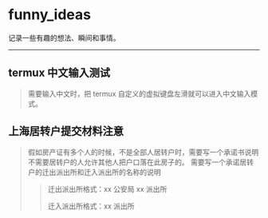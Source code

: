 # funny_ideas
记录一些有趣的想法、瞬间和事情。

---

## termux 中文输入测试
> 需要输入中文时，把 termux 自定义的虚拟键盘左滑就可以进入中文输入模式。

## 上海居转户提交材料注意
> 假如房产证有多个人的时候，不是全部人居转户时，需要写一个承诺书说明不需要居转户的人允许其他人把户口落在此房子的。
>  需要写一个承诺居转户的迁出派出所和迁入派出所的名称的说明
>> 迁出派出所格式：xx 公安局 xx 派出所
>>
>> 迁入派出所格式：xx 派出所
